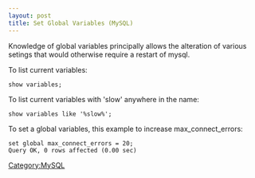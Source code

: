 ```yaml
---
layout: post 
title: Set Global Variables (MySQL)
---
```


Knowledge of global variables principally allows the alteration of
various setings that would otherwise require a restart of mysql.

To list current variables:

    show variables;

To list current variables with \'slow\' anywhere in the name:

    show variables like '%slow%';

To set a global variables, this example to increase
max\_connect\_errors:

    set global max_connect_errors = 20;
    Query OK, 0 rows affected (0.00 sec)

[Category:MySQL](Category:MySQL "wikilink")
